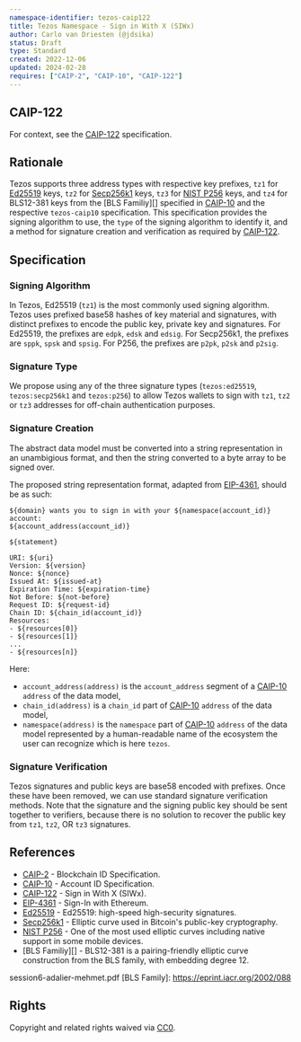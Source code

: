 ```yaml
---
namespace-identifier: tezos-caip122
title: Tezos Namespace - Sign in With X (SIWx)
author: Carlo van Driesten (@jdsika)
status: Draft
type: Standard
created: 2022-12-06
updated: 2024-02-28
requires: ["CAIP-2", "CAIP-10", "CAIP-122"]
---
```


## CAIP-122

For context, see the [CAIP-122][] specification.

## Rationale

Tezos supports three address types with respective key prefixes, `tz1` for [Ed25519][] keys, `tz2` for [Secp256k1][] keys, `tz3` for [NIST P256][] keys, and `tz4` for BLS12-381 keys from the [BLS Familiy][] specified in [CAIP-10][] and the respective `tezos-caip10` specification. This specification provides the signing algorithm to use, the `type` of the signing algorithm to identify it, and a method for signature creation and verification as required by [CAIP-122][].

## Specification

### Signing Algorithm

In Tezos, Ed25519 (`tz1`) is the most commonly used signing algorithm. Tezos
uses prefixed base58 hashes of key material and signatures, with distinct
prefixes to encode the public key, private key and signatures. For Ed25519, the
prefixes are `edpk`, `edsk` and `edsig`. For Secp256k1, the prefixes are `sppk`,
`spsk` and `spsig`. For P256, the prefixes are `p2pk`, `p2sk` and `p2sig`.

### Signature Type

We propose using any of the three signature types (`tezos:ed25519`,
`tezos:secp256k1` and `tezos:p256`) to allow Tezos wallets to sign with `tz1`,
`tz2` or `tz3` addresses for off-chain authentication purposes.

### Signature Creation

The abstract data model must be converted into a string representation in an
unambigious format, and then the string converted to a byte array to be signed
over.

The proposed string representation format, adapted from [EIP-4361][], should be as such:

```text
${domain} wants you to sign in with your ${namespace(account_id)} account:
${account_address(account_id)}

${statement}

URI: ${uri}
Version: ${version}
Nonce: ${nonce}
Issued At: ${issued-at}
Expiration Time: ${expiration-time}
Not Before: ${not-before}
Request ID: ${request-id}
Chain ID: ${chain_id(account_id)}
Resources:
- ${resources[0]}
- ${resources[1]}
...
- ${resources[n]}
```

Here:
- `account_address(address)` is the `account_address` segment of a [CAIP-10][] `address` of the data model,
- `chain_id(address)` is a `chain_id` part of [CAIP-10][caip-10] `address` of the data model,
- `namespace(address)` is the `namespace` part of [CAIP-10][caip-10] `address` of the data model represented by a human-readable name of the ecosystem the user can recognize which is here `tezos`.

### Signature Verification

Tezos signatures and public keys are base58 encoded with prefixes. Once these
have been removed, we can use standard signature verification methods. Note that
the signature and the signing public key should be sent together to verifiers,
because there is no solution to recover the public key from `tz1`, `tz2`, OR
`tz3` signatures.

## References

- [CAIP-2][] - Blockchain ID Specification.
- [CAIP-10][] - Account ID Specification.
- [CAIP-122][] - Sign in With X (SIWx).
- [EIP-4361][] - Sign-In with Ethereum.
- [Ed25519][] - Ed25519: high-speed high-security signatures.
- [Secp256k1][] - Elliptic curve used in Bitcoin's public-key cryptography.
- [NIST P256][] - One of the most used elliptic curves including native support in some mobile devices.
- [BLS Familiy][] - BLS12-381 is a pairing-friendly elliptic curve construction from the BLS family, with embedding degree 12.

[CAIP-2]: https://chainagnostic.org/CAIPs/caip-2
[CAIP-10]: https://chainagnostic.org/CAIPs/caip-10
[CAIP-122]: https://chainagnostic.org/CAIPs/caip-122
[EIP-4361]: https://eips.ethereum.org/EIPS/eip-4361
[Ed25519]: https://ed25519.cr.yp.to/
[Secp256k1]: https://en.bitcoin.it/wiki/Secp256k1
[NIST P256]: https://csrc.nist.gov/csrc/media/events/workshop-on-elliptic-curve-cryptography-standards/documents/papers/
session6-adalier-mehmet.pdf
[BLS Family]: https://eprint.iacr.org/2002/088

## Rights

Copyright and related rights waived via [CC0](https://creativecommons.org/publicdomain/zero/1.0/).
